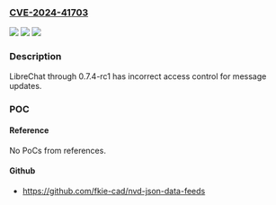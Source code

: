 ### [CVE-2024-41703](https://cve.mitre.org/cgi-bin/cvename.cgi?name=CVE-2024-41703)
![](https://img.shields.io/static/v1?label=Product&message=n%2Fa&color=blue)
![](https://img.shields.io/static/v1?label=Version&message=n%2Fa&color=blue)
![](https://img.shields.io/static/v1?label=Vulnerability&message=n%2Fa&color=brighgreen)

### Description

LibreChat through 0.7.4-rc1 has incorrect access control for message updates.

### POC

#### Reference
No PoCs from references.

#### Github
- https://github.com/fkie-cad/nvd-json-data-feeds

